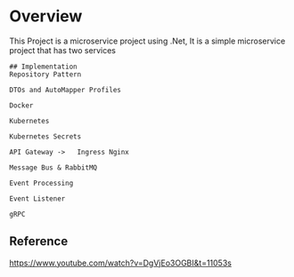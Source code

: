 # Overview

This Project is a microservice project using .Net,
It is a simple microservice project that has two services

```
## Implementation
Repository Pattern

DTOs and AutoMapper Profiles

Docker

Kubernetes

Kubernetes Secrets

API Gateway ->   Ingress Nginx

Message Bus & RabbitMQ

Event Processing

Event Listener

gRPC

```

## Reference

https://www.youtube.com/watch?v=DgVjEo3OGBI&t=11053s
